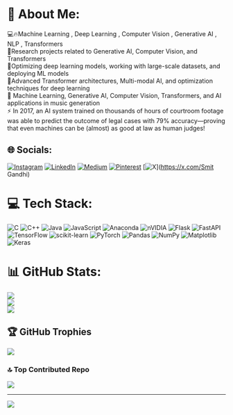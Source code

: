 # 💫 About Me:
💻🔥Machine Learning , Deep Learning , Computer Vision , Generative AI , NLP , Transformers<br>🤝Research projects related to Generative AI, Computer Vision, and Transformers<br>🤝Optimizing deep learning models, working with large-scale datasets, and deploying ML models<br>🌱Advanced Transformer architectures, Multi-modal AI, and optimization techniques for deep learning<br>💬 Machine Learning, Generative AI, Computer Vision, Transformers, and AI applications in music generation<br>⚡  In 2017, an AI system trained on thousands of hours of courtroom footage was able to predict the outcome of legal cases with 79% accuracy—proving that even machines can be (almost) as good at law as human judges! 


## 🌐 Socials:
[![Instagram](https://img.shields.io/badge/Instagram-%23E4405F.svg?logo=Instagram&logoColor=white)](https://instagram.com/keensmit) [![LinkedIn](https://img.shields.io/badge/LinkedIn-%230077B5.svg?logo=linkedin&logoColor=white)](https://linkedin.com/in/smitgandhi2005) [![Medium](https://img.shields.io/badge/Medium-12100E?logo=medium&logoColor=white)](https://medium.com/@Smitgandhi) [![Pinterest](https://img.shields.io/badge/Pinterest-%23E60023.svg?logo=Pinterest&logoColor=white)](https://pinterest.com/luffy) [![X](https://img.shields.io/badge/X-black.svg?logo=X&logoColor=white)](https://x.com/Smit Gandhi) 

# 💻 Tech Stack:
![C](https://img.shields.io/badge/c-%2300599C.svg?style=plastic&logo=c&logoColor=white) ![C++](https://img.shields.io/badge/c++-%2300599C.svg?style=plastic&logo=c%2B%2B&logoColor=white) ![Java](https://img.shields.io/badge/java-%23ED8B00.svg?style=plastic&logo=openjdk&logoColor=white) ![JavaScript](https://img.shields.io/badge/javascript-%23323330.svg?style=plastic&logo=javascript&logoColor=%23F7DF1E) ![Anaconda](https://img.shields.io/badge/Anaconda-%2344A833.svg?style=plastic&logo=anaconda&logoColor=white) ![nVIDIA](https://img.shields.io/badge/cuda-000000.svg?style=plastic&logo=nVIDIA&logoColor=green) ![Flask](https://img.shields.io/badge/flask-%23000.svg?style=plastic&logo=flask&logoColor=white) ![FastAPI](https://img.shields.io/badge/FastAPI-005571?style=plastic&logo=fastapi) ![TensorFlow](https://img.shields.io/badge/TensorFlow-%23FF6F00.svg?style=plastic&logo=TensorFlow&logoColor=white) ![scikit-learn](https://img.shields.io/badge/scikit--learn-%23F7931E.svg?style=plastic&logo=scikit-learn&logoColor=white) ![PyTorch](https://img.shields.io/badge/PyTorch-%23EE4C2C.svg?style=plastic&logo=PyTorch&logoColor=white) ![Pandas](https://img.shields.io/badge/pandas-%23150458.svg?style=plastic&logo=pandas&logoColor=white) ![NumPy](https://img.shields.io/badge/numpy-%23013243.svg?style=plastic&logo=numpy&logoColor=white) ![Matplotlib](https://img.shields.io/badge/Matplotlib-%23ffffff.svg?style=plastic&logo=Matplotlib&logoColor=black) ![Keras](https://img.shields.io/badge/Keras-%23D00000.svg?style=plastic&logo=Keras&logoColor=white)
# 📊 GitHub Stats:
![](https://github-readme-stats.vercel.app/api?username=smitngandhi&theme=dark&hide_border=false&include_all_commits=false&count_private=false)<br/>
![](https://github-readme-streak-stats.herokuapp.com/?user=smitngandhi&theme=dark&hide_border=false)<br/>
![](https://github-readme-stats.vercel.app/api/top-langs/?username=smitngandhi&theme=dark&hide_border=false&include_all_commits=false&count_private=false&layout=compact)

## 🏆 GitHub Trophies
![](https://github-profile-trophy.vercel.app/?username=smitngandhi&theme=radical&no-frame=false&no-bg=true&margin-w=4)

### 🔝 Top Contributed Repo
![](https://github-contributor-stats.vercel.app/api?username=smitngandhi&limit=5&theme=dark&combine_all_yearly_contributions=true)

---
[![](https://visitcount.itsvg.in/api?id=smitngandhi&icon=0&color=0)](https://visitcount.itsvg.in)

<!-- Proudly created with GPRM ( https://gprm.itsvg.in ) -->
